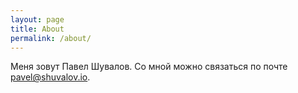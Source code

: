 ```yaml
---
layout: page
title: About
permalink: /about/
---
```


Меня зовут Павел Шувалов. Со мной можно связаться по почте [pavel@shuvalov.io](mailto:pavel@shuvalov.io).
